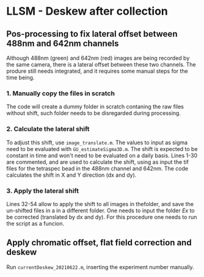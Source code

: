 # LLSM - Deskew after collection

## Pos-processing to fix lateral offset between 488nm and 642nm channels
Although 488nm (green) and 642nm (red) images are being recorded by the same camera, there is a lateral offset between these two channels. The produre still needs integrated, and it requires some manual steps for the time being.

### 1. Manually copy the files in scratch
The code will create a dummy folder in scratch contaning the raw files without shift, such folder needs to be disregarded during processing.

### 2. Calculate the lateral shift

To adjust this shift, use `image_translate.m`. The values to input as sigma need to be evaluated with `GU_estimateSigma3D.m`. The shift is expected to be constant in time and won't need to be evaluated on a daily basis.
Lines 1-30 are commented, and are used to calculate the shift, using as input the tif files for the tetraspec bead in the 488nm channel and 642nm. The code calculates the shift in X and Y direction (dx and dy).

### 3. Apply the lateral shift

Lines 32-54 allow to apply the shift to all images in thefolder, and save the un-shifted files in a in a different folder. One needs to input the folder *Ex* to be corrected (translated by dx and dy). For this procedure one needs to run the script as a funcion.

## Apply chromatic offset, flat field correction and deskew

Run `currentDeskew_20210622.m`, inserting the experiment number manually.
